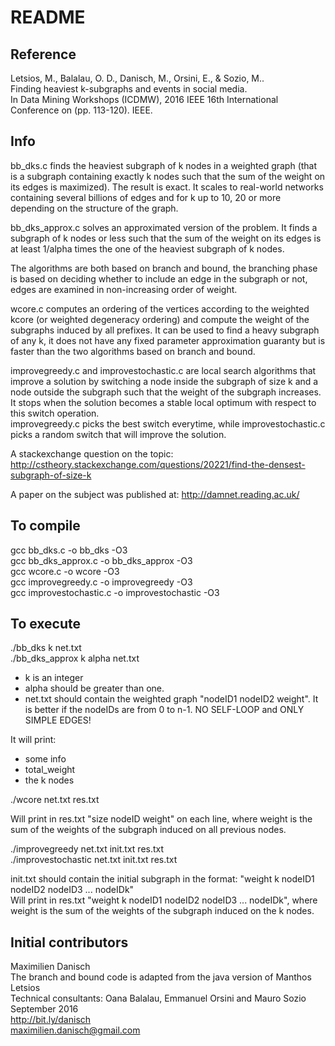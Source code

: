 # README

## Reference

Letsios, M., Balalau, O. D., Danisch, M., Orsini, E., & Sozio, M..  
Finding heaviest k-subgraphs and events in social media.  
In Data Mining Workshops (ICDMW), 2016 IEEE 16th International Conference on (pp. 113-120). IEEE.

## Info

bb_dks.c finds the heaviest subgraph of k nodes in a weighted graph (that is a subgraph containing exactly k nodes such that the sum of the weight on its edges is maximized). The result is exact. It scales to real-world networks containing several billions of edges and for k up to 10, 20 or more depending on the structure of the graph.

bb_dks_approx.c solves an approximated version of the problem. It finds a subgraph of k nodes or less such that the sum of the weight on its edges is at least 1/alpha times the one of the heaviest subgraph of k nodes.

The algorithms are both based on branch and bound, the branching phase is based on deciding whether to include an edge in the subgraph or not, edges are examined in non-increasing order of weight.

wcore.c computes an ordering of the vertices according to the weighted kcore (or weighted degeneracy ordering) and compute the weight of the subgraphs induced by all prefixes. It can be used to find a heavy subgraph of any k, it does not have any fixed parameter approximation guaranty but is faster than the two algorithms based on branch and bound.

improvegreedy.c and improvestochastic.c are local search algorithms that improve a solution by switching a node inside the subgraph of size k and a node outside the subgraph such that the weight of the subgraph increases. It stops when the solution becomes a stable local optimum with respect to this switch operation.  
improvegreedy.c picks the best switch everytime, while improvestochastic.c picks a random switch that will improve the solution.

A stackexchange question on the topic: http://cstheory.stackexchange.com/questions/20221/find-the-densest-subgraph-of-size-k

A paper on the subject was published at: http://damnet.reading.ac.uk/

## To compile

gcc bb_dks.c -o bb_dks -O3  
gcc bb_dks_approx.c -o bb_dks_approx -O3  
gcc wcore.c -o wcore -O3  
gcc improvegreedy.c -o improvegreedy -O3  
gcc improvestochastic.c -o improvestochastic -O3

## To execute

./bb_dks k net.txt  
./bb_dks_approx k alpha net.txt

- k is an integer
- alpha should be greater than one.
- net.txt should contain the weighted graph "nodeID1 nodeID2 weight". It is better if the nodeIDs are from 0 to n-1. NO SELF-LOOP and ONLY SIMPLE EDGES!

It will print:

- some info
- total_weight
- the k nodes

./wcore net.txt res.txt

Will print in res.txt "size nodeID weight" on each line, where weight is the sum of the weights of the subgraph induced on all previous nodes.

./improvegreedy net.txt init.txt res.txt  
./improvestochastic net.txt init.txt res.txt

init.txt should contain the initial subgraph in the format: "weight k nodeID1 nodeID2 nodeID3 ... nodeIDk"  
Will print in res.txt "weight k nodeID1 nodeID2 nodeID3 ... nodeIDk", where weight is the sum of the weights of the subgraph induced on the k nodes.

## Initial contributors

Maximilien Danisch  
The branch and bound code is adapted from the java version of Manthos Letsios  
Technical consultants: Oana Balalau, Emmanuel Orsini and Mauro Sozio  
September 2016  
http://bit.ly/danisch  
maximilien.danisch@gmail.com
